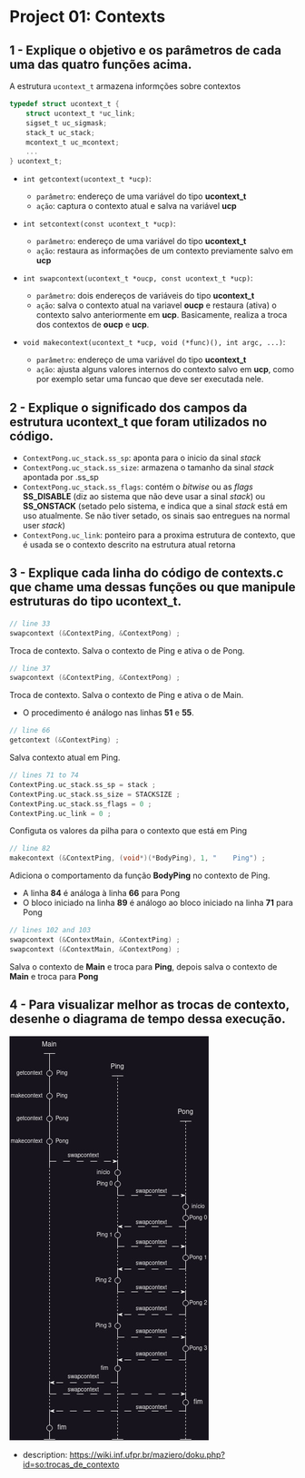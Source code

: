 # Project 01: Contexts

## 1 - Explique o objetivo e os parâmetros de cada uma das quatro funções acima.

A estrutura `ucontext_t` armazena informções sobre contextos 
```c
typedef struct ucontext_t {
    struct ucontext_t *uc_link;
    sigset_t uc_sigmask;
    stack_t uc_stack;
    mcontext_t uc_mcontext;
    ...
} ucontext_t;
```

* `int getcontext(ucontext_t *ucp)`:
    * `parâmetro`: endereço de uma variável do tipo **ucontext_t**
    * `ação`: captura o contexto atual e salva na variável **ucp**


* `int setcontext(const ucontext_t *ucp)`:
    * `parâmetro`: endereço de uma variável do tipo **ucontext_t**
    * `ação`: restaura as informações de um contexto previamente salvo em **ucp**

* `int swapcontext(ucontext_t *oucp, const ucontext_t *ucp)`: 
    * `parâmetro`: dois endereços de variáveis do tipo **ucontext_t**
    * `ação`: salva o contexto atual na variavel **oucp** e restaura (ativa) o contexto salvo anteriormente em **ucp**. Basicamente, realiza a troca dos contextos de **oucp** e **ucp**. 

* `void makecontext(ucontext_t *ucp, void (*func)(), int argc, ...)`: 
    * `parâmetro`: endereço de uma variável do tipo **ucontext_t**
    * `ação`: ajusta alguns valores internos  do contexto salvo em **ucp**, como por exemplo setar uma funcao que deve ser executada nele.



## 2 - Explique o significado dos campos da estrutura ucontext_t que foram utilizados no código.

* `ContextPong.uc_stack.ss_sp`: aponta para o inicio da sinal *stack*
* `ContextPong.uc_stack.ss_size`: armazena o tamanho da sinal *stack* apontada por .ss_sp
* `ContextPong.uc_stack.ss_flags`:  contém o *bitwise* ou as *flags* **SS_DISABLE** (diz ao sistema que não deve usar a sinal *stack*) ou **SS_ONSTACK** (setado pelo sistema, e indica que a sinal *stack* está em uso atualmente. Se não tiver setado, os sinais sao entregues na normal user *stack*)
* `ContextPong.uc_link`: ponteiro para a proxima estrutura de contexto, que é usada se o contexto descrito na estrutura atual retorna

## 3 - Explique cada linha do código de contexts.c que chame uma dessas funções ou que manipule estruturas do tipo ucontext_t.

```c
// line 33
swapcontext (&ContextPing, &ContextPong) ;
```
Troca de contexto. Salva o contexto de Ping e ativa o de Pong.

```c
// line 37
swapcontext (&ContextPing, &ContextPong) ;
```
Troca de contexto. Salva o contexto de Ping e ativa o de Main.

* O procedimento é análogo nas linhas **51** e **55**.

```c
// line 66
getcontext (&ContextPing) ;
```
Salva contexto atual em Ping.

```c
// lines 71 to 74 
ContextPing.uc_stack.ss_sp = stack ;
ContextPing.uc_stack.ss_size = STACKSIZE ;
ContextPing.uc_stack.ss_flags = 0 ;
ContextPing.uc_link = 0 ;
```

Configuta os valores da pilha para o contexto que está em Ping

```c
// line 82
makecontext (&ContextPing, (void*)(*BodyPing), 1, "    Ping") ;
```
Adiciona o comportamento da função **BodyPing** no contexto de Ping.

* A linha **84** é análoga à linha **66** para Pong
* O bloco iniciado na linha **89** é análogo ao bloco iniciado na linha **71** para Pong 

```c
// lines 102 and 103
swapcontext (&ContextMain, &ContextPing) ;
swapcontext (&ContextMain, &ContextPong) ;
```

Salva o contexto de **Main** e troca para **Ping**, depois salva o contexto de **Main** e troca para **Pong**

## 4 - Para visualizar melhor as trocas de contexto, desenhe o diagrama de tempo dessa execução.

![diagram](../img/diagrama-tempo.jpg)

* description: https://wiki.inf.ufpr.br/maziero/doku.php?id=so:trocas_de_contexto